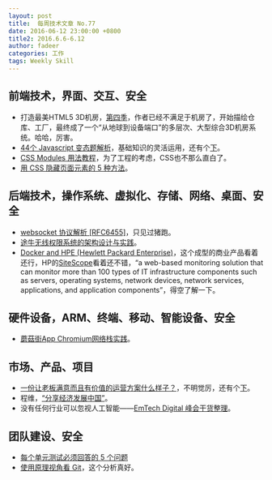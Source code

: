 ```yaml
---
layout: post
title:  每周技术文章 No.77
date: 2016-06-12 23:00:00 +0800
title2: 2016.6.6-6.12
author: fadeer
categories: 工作
tags: Weekly Skill
---
```


前端技术，界面、交互、安全
----
* 打造最美HTML5 3D机房，[第四季](https://segmentfault.com/a/1190000005699001)，作者已经不满足于机房了，开始描绘仓库、工厂，最终成了一个“从地球到设备端口”的多层次、大型综合3D机房系统。哈哈，厉害。
* [44个 Javascript 变态题解析](https://github.com/xiaoyu2er/blog/issues/1)，基础知识的灵活运用，还有个[下](https://github.com/xiaoyu2er/blog/issues/3)。
* [CSS Modules 用法教程](http://www.ruanyifeng.com/blog/2016/06/css_modules.html)，为了工程的考虑，CSS也不那么直白了。
* [用 CSS 隐藏页面元素的 5 种方法](https://www.h5jun.com/post/five-ways-to-hide-elements-in-css.html)。

后端技术，操作系统、虚拟化、存储、网络、桌面、安全
----
* [websocket 协议解析 [RFC6455]](https://segmentfault.com/a/1190000005680323)，只见过猪跑。
* [途牛无线权限系统的架构设计与实践](https://segmentfault.com/a/1190000005686776)。
* [Docker and HPE (Hewlett Packard Enterprise)](https://blog.docker.com/2016/06/docker-enterprise-hpe/)，这个成型的商业产品看着还行，HP的[SiteScope](https://saas.hpe.com/en-us/software/sitescope)看着还不错，“a web-based monitoring solution that can monitor more than 100 types of IT infrastructure components such as servers, operating systems, network devices, network services, applications, and application components”，得空了解一下。

硬件设备，ARM、终端、移动、智能设备、安全
----
* [蘑菇街App Chromium网络栈实践](http://mp.weixin.qq.com/s?__biz=MzA3ODg4MDk0Ng==&mid=2651112324&idx=1&sn=34b15399d6519340f66410445f033e85#rd)。

市场、产品、项目
----
* [一份让老板满意而且有价值的运营方案什么样子？](http://www.heyangnote.com/2016/06/yyfa1.html)，不明觉厉，还有个[下](http://www.heyangnote.com/2016/06/yyfa2.html)。
* 程维，[“分享经济发展中国”](https://mp.weixin.qq.com/s?__biz=MzIwNjQwMzc5NQ==&mid=100000008&idx=1&sn=d101a96496310bdd2ef1fc23037ba282)。
* 没有任何行业可以忽视人工智能——[EmTech Digital 峰会干货整理](https://zhuanlan.zhihu.com/p/21295321)。

团队建设、安全
----
* [每个单元测试必须回答的 5 个问题](https://www.h5jun.com/post/5-questions-every-unit-test-must-answer.html)
* [使用原理视角看 Git](https://segmentfault.com/a/1190000005695097)，这个分析真好。



